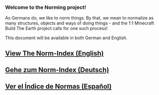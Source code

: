 ### Welcome to the Norming project!

As Germans do, we like to norm things. By that, we mean to normalize as many structures, objects and ways of doing things - and the 1:1 Minecraft Build The Earth project calls for one such process!

This document will be available in both German and English.

## [View The Norm-Index (English)](https://github.com/pxnt/BTEN/wiki/Index_EN/)

## [Gehe zum Norm-Index (Deutsch)](/BTEN/index_de/)

## [Ver el Índice de Normas (Español)](https://github.com/pxnt/BTEN/wiki/Index_ES/)

